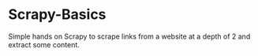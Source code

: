 # Scrapy-Basics

Simple hands on Scrapy to scrape links from a website at a depth of 2 and extract some content.
